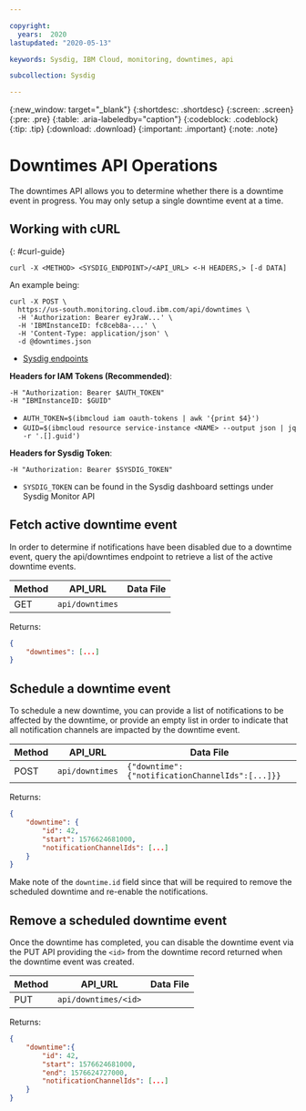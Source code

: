 ```yaml
---

copyright:
  years:  2020
lastupdated: "2020-05-13"

keywords: Sysdig, IBM Cloud, monitoring, downtimes, api

subcollection: Sysdig

---
```


{:new_window: target="_blank"}
{:shortdesc: .shortdesc}
{:screen: .screen}
{:pre: .pre}
{:table: .aria-labeledby="caption"}
{:codeblock: .codeblock}
{:tip: .tip}
{:download: .download}
{:important: .important}
{:note: .note}

# Downtimes API Operations

The downtimes API allows you to determine whether there is a downtime event in progress.  You may only setup a single downtime event at a time.

## Working with cURL
{: #curl-guide}

```shell
curl -X <METHOD> <SYSDIG_ENDPOINT>/<API_URL> <-H HEADERS,> [-d DATA]
```

An example being:
```shell
curl -X POST \
  https://us-south.monitoring.cloud.ibm.com/api/downtimes \
  -H 'Authorization: Bearer eyJraW...' \
  -H 'IBMInstanceID: fc8ceb8a-...' \
  -H 'Content-Type: application/json' \
  -d @downtimes.json
```

* [Sysdig endpoints](https://test.cloud.ibm.com/docs/services/Monitoring-with-Sysdig?topic=Sysdig-endpoints#endpoints_sysdig)

**Headers for IAM Tokens (Recommended)**:
```shell
-H "Authorization: Bearer $AUTH_TOKEN"
-H "IBMInstanceID: $GUID"
```
* `AUTH_TOKEN=$(ibmcloud iam oauth-tokens | awk '{print $4}')`
* `GUID=$(ibmcloud resource service-instance <NAME> --output json | jq -r '.[].guid')`

**Headers for Sysdig Token**:
```shell
-H "Authorization: Bearer $SYSDIG_TOKEN"
```
* `SYSDIG_TOKEN` can be found in the Sysdig dashboard settings under Sysdig Monitor API

## Fetch active downtime event

In order to determine if notifications have been disabled due to a downtime event, query the api/downtimes endpoint to retrieve a list of the active downtime events.

| Method | API_URL | Data File |
|----|---|----|
| GET | `api/downtimes` | |

Returns:

```json
{
    "downtimes": [...]
}
```

## Schedule a downtime event

To schedule a new downtime, you can provide a list of notifications to be affected by the downtime, or provide an empty list in order to indicate that all notification channels are impacted by the downtime event.

| Method | API_URL | Data File |
|----|---|----|
| POST | `api/downtimes` | `{"downtime":{"notificationChannelIds":[...]}}` |

Returns:

```json
{ 
    "downtime": {
        "id": 42,
        "start": 1576624681000,
        "notificationChannelIds": [...]
    }
}
```

Make note of the `downtime.id` field since that will be required to remove the scheduled downtime and re-enable the notifications.

## Remove a scheduled downtime event

Once the downtime has completed, you can disable the downtime event via the PUT API providing the `<id>` from the downtime record returned when the downtime event was created.

| Method | API_URL | Data File |
|----|---|----|
| PUT | `api/downtimes/<id>` |  |

Returns:

```json
{
    "downtime":{
        "id": 42,
        "start": 1576624681000,
        "end": 1576624727000,
        "notificationChannelIds": [...]
    }
}
```
